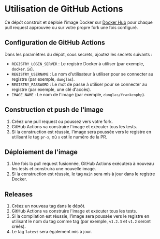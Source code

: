 # Utilisation de GitHub Actions

Ce dépôt construit et déploie l'image Docker sur [Docker Hub](https://hub.docker.com/r/dunglas/frankenphp) pour
chaque pull request approuvée ou sur votre propre fork une fois configuré.

## Configuration de GitHub Actions

Dans les paramètres du dépôt, sous secrets, ajoutez les secrets suivants :

- `REGISTRY_LOGIN_SERVER` : Le registre Docker à utiliser (par exemple, `docker.io`).
- `REGISTRY_USERNAME` : Le nom d'utilisateur à utiliser pour se connecter au registre (par exemple, `dunglas`).
- `REGISTRY_PASSWORD` : Le mot de passe à utiliser pour se connecter au registre (par exemple, une clé d'accès).
- `IMAGE_NAME` : Le nom de l'image (par exemple, `dunglas/frankenphp`).

## Construction et push de l'image

1. Créez une pull request ou poussez vers votre fork.
2. GitHub Actions va construire l'image et exécuter tous les tests.
3. Si la construction est réussie, l'image sera poussée vers le registre en utilisant le tag `pr-x`, où `x` est le numéro de la PR.

## Déploiement de l'image

1. Une fois la pull request fusionnée, GitHub Actions exécutera à nouveau les tests et construira une nouvelle image.
2. Si la construction est réussie, le tag `main` sera mis à jour dans le registre Docker.

## Releases

1. Créez un nouveau tag dans le dépôt.
2. GitHub Actions va construire l'image et exécuter tous les tests.
3. Si la compilation est réussie, l'image sera poussée vers le registre en utilisant le nom du tag comme tag (par exemple, `v1.2.3` et `v1.2` seront créés).
4. Le tag `latest` sera également mis à jour.
